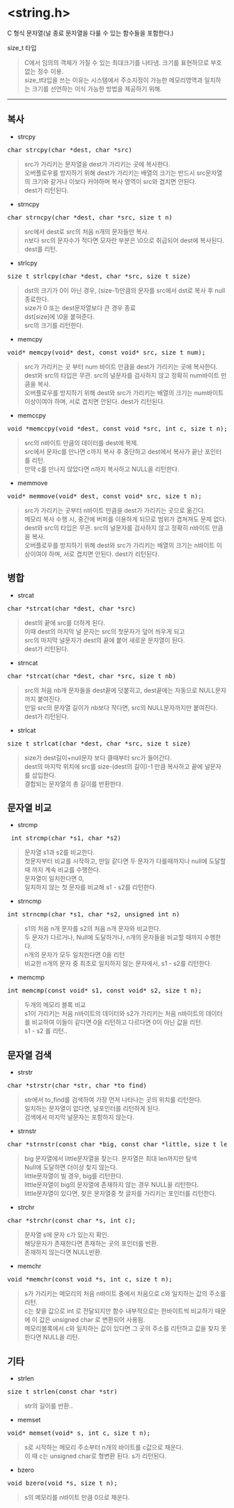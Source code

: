 # <string.h>
C 형식 문자열(널 종료 문자열을 다룰 수 있는 함수들을 포함한다.)
   
size_t 타입
> C에서 임의의 객체가 가질 수 있는 최대크기를 나타냄. 크기를 표현하므로 부호없는 정수 이용.   
> size_t타입을 쓰는 이유는 시스템에서 주소지정이 가능한 메모리영역과 일치하는 크기를 선언하는 이식 가능한 방법을 제공하기 위해.

**********************
## 복사
- strcpy
<pre>char strcpy(char *dest, char *src)</pre>

> src가 가리키는 문자열을 dest가 가리키는 곳에 복사한다.   
> 오버플로우를 방지하기 위해 dest가 가리키는 배열의 크기는 반드시 src문자열의 크기와 같거나 이보다 커야하며 복사 영역이 src와 겹치면 안된다.   
> dest가 리턴된다.

- strncpy
<pre>char strncpy(char *dest, char *src, size_t n)</pre>

> src에서 dest로 src의 처음 n개의 문자들만 복사.   
> n보다 src의 문자수가 적다면 모자란 부분은 \0으로 취급되어 dest에 복사된다.   
> dest를 리턴.   

- strlcpy
<pre>size_t strlcpy(char *dest, char *src, size_t size)</pre>

> dst의 크기가 0이 아닌 경우, (size-1)만큼의 문자를 src에서 dst로 복사 후 null 종료한다.   
> size가 0 또는 dest문자열보다 큰 경우 종료   
> dst[size]에 \0을 붙혀준다.   
> src의 크기를 리턴한다.

- memcpy
<pre>void* memcpy(void* dest, const void* src, size_t num);</pre>

> src가 가리키는 곳 부터 num 바이트 만큼을 dest가 가리키는 곳에 복사한다.   
> dest와 src의 타입은 무관. src의 널문자를 검사하지 않고 정확히 num바이트 만큼을 복사.   
> 오버플로우를 방지하기 위해 dest와 src가 가리키는 배열의 크기는 num바이트 이상이여야 하며, 서로 겹치면 안된다.
> dest가 리턴된다.

- memccpy
<pre>void *memccpy(void *dest, const void *src, int c, size_t n);</pre>

> src의 n바이트 만큼의 데이터를 dest에 복제.   
> src에서 문자c를 만나면 c까지 복사 후 중단하고 dest에서 복사가 끝난 포인터를 리턴.   
> 만약 c를 만나지 않았다면 n까지 복사하고 NULL을 리턴한다.   

- memmove
<pre>void* memmove(void* dest, const void* src, size_t n);</pre>

> src가 가리키는 곳부터 n바이트 만큼을 dest가 가리키는 곳으로 옮긴다.   
> 메모리 복사 수행 시, 중간에 버퍼를 이용하게 되므로 범위가 겹쳐져도 문제 없다.   
>  dest와 src의 타입은 무관. src의 널문자를 검사하지 않고 정확히 n바이트 만큼을 복사.   
> 오버플로우를 방지하기 위해 dest와 src가 가리키는 배열의 크기는 n바이트 이상이여야 하며, 서로 겹치면 안된다.
> dest가 리턴된다.



## 병합
- strcat
<pre>char *strcat(char *dest, char *src)</pre>

> dest의 끝에 src를 더하게 된다.   
> 이때 dest의 마지막 널 문자는 src의 첫문자가 덮어 씌우게 되고   
> src의 마지막 널문자가 dest의 끝에 붙어 새로운 문자열이 된다.   
> dest가 리턴된다.

- strncat
<pre>char *strcat(char *dest, char *src, size_t nb)</pre>

> src의 처음 nb개 문자들을 dest끝에 덧붙히고, dest끝에는 자동으로 NULL문자까지 붙여진다.   
> 만일 src의 문자열 길이가 nb보다 작다면, src의 NULL문자까지만 붙여진다.   
> dest가 리턴된다.

- strlcat
<pre>size_t strlcat(char *dest, char *src, size_t size)</pre>

> size가 dest길이+null문자 보다 클때부터 src가 들어간다.   
> dest의 마지막 위치에 src를 size-(dest의 길이)-1 만큼 복사하고 끝에 널문자를 삽입한다.   
> 결합되는 문자열의 총 길이를 반환한다.



## 문자열 비교
- strcmp
<pre> int strcmp(char *s1, char *s2) </pre>

> 문자열 s1과 s2를 비교한다.   
> 첫문자부터 비교를 시작하고, 만일 같다면 두 문자가 다를때까지나 null에 도달할 때 까지 계속 비교를 수행한다.   
> 문자열이 일치한다면 0,   
> 일치하지 않는 첫 문자를 비교해 s1 - s2를 리턴한다.

- strncmp
<pre>int strncmp(char *s1, char *s2, unsigned int n)</pre>

> s1의 처음 n개 문자를 s2의 처음 n개 문자와 비교한다.   
> 두 문자가 다르거나, Null에 도달하거나, n개의 문자들을 비교할 때까지 수행한다.   
> n개의 문자가 모두 일치한다면 0을 리턴    
> 비교한 n개의 문자 중 최초로 일치하지 않는 문자에서, s1 - s2를 리턴한다.

- memcmp
<pre>int memcmp(const void* s1, const void* s2, size_t n);</pre>

> 두개의 메모리 블록 비교   
> s1이 가리키는 처음 n바이트의 데이터와 s2가 가리키는 처음 n바이트의 데이터를 비교하여 이들이 같다면 0을 리턴하고 다르다면 0이 아닌 값을 리턴.   
> s1 - s2 를 리턴..




## 문자열 검색 
- strstr
<pre>char *strstr(char *str, char *to_find)</pre>

> str에서 to_find를 검색하여 가장 먼저 나타나는 곳의 위치를 리턴한다.   
> 일치하는 문자열이 없다면, 널포인터를 리턴하게 된다.   
> 검색에서 마지막 널문자는 포함하지 않는다.

- strnstr
<pre>char *strnstr(const char *big, const char *little, size_t len);(</pre>

> big 문자열에서 little문자열을 찾는다. 문자열은 최대 len까지만 탐색   
> Null에 도달하면 더이상 찾지 않는다.   
> little문자열이 빌 경우, big를 리턴한다.   
> little문자열이 big의 문자열에 존재하지 않는 경우 NULL을 리턴한다.   
> little문자열이 있다면, 찾은 문자열중 첫 글자를 가리키는 포인터를 리턴한다.

- strchr
<pre>char *strchr(const char *s, int c);</pre>

> 문자열 s에 문자 c가 있는지 확인.   
> 해당문자가 존재한다면 존재하는 곳의 포인터를 반환.   
> 존재하지 않는다면 NULL반환.   

- memchr
<pre>void *memchr(const void *s, int c, size_t n); </pre>

> s가 가리키는 메모리의 처음 n바이트 중에서 처음으로 c와 일치하는 값의 주소를 리턴.   
> c는 찾을 값으로 int 로 전달되지만 함수 내부적으로는 한바이트씩 비교하기 때문에 이 값은 unsigned char 로 변환되어 사용됨.   
> 메모리블록에서 c와 일치하는 값이 있다면 그 곳의 주소를 리턴하고 값을 찾지 못한다면 NULL을 리턴.




## 기타
- strlen
<pre>size_t strlen(const char *str)</pre>

> str의 길이를 반환..

- memset
<pre>void* memset(void* s, int c, size_t n);</pre>

> s로 시작하는 메모리 주소부터 n개의 바이트를 c값으로 채운다.   
> 이 때 c는 unsigned char로 형변환 된다.
> s가 리턴된다.   

- bzero
<pre>void bzero(void *s, size_t n);</pre>

> s의 메모리를 n바이트 만큼 0으로 채운다.    